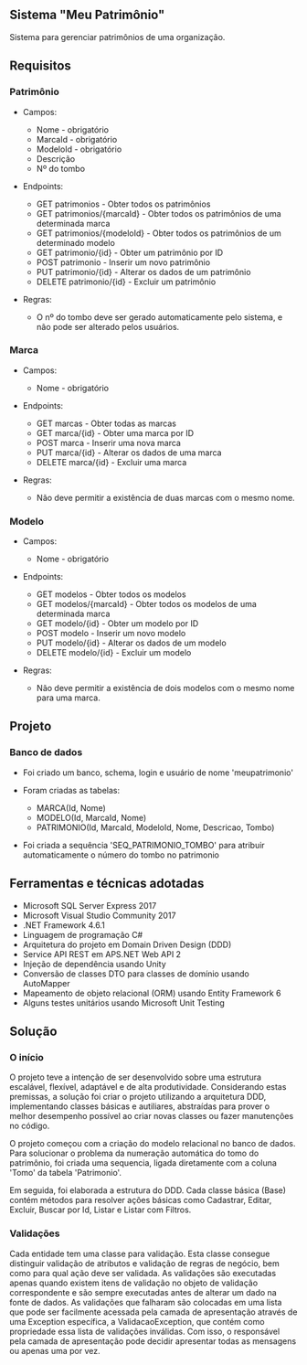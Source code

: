 ## Sistema "Meu Patrimônio"

Sistema para gerenciar patrimônios de uma organização.

## Requisitos

### Patrimônio

* Campos:
    * Nome - obrigatório
    * MarcaId - obrigatório
    * ModeloId - obrigatório
    * Descrição
    * Nº do tombo

* Endpoints:
    * GET patrimonios - Obter todos os patrimônios
    * GET patrimonios/{marcaId} - Obter todos os patrimônios de uma determinada marca
    * GET patrimonios/{modeloId} - Obter todos os patrimônios de um determinado modelo
    * GET patrimonio/{id} - Obter um patrimônio por ID
    * POST patrimonio - Inserir um novo patrimônio
    * PUT patrimonio/{id} - Alterar os dados de um patrimônio
    * DELETE patrimonio/{id} - Excluir um patrimônio

* Regras:
    * O nº do tombo deve ser gerado automaticamente pelo sistema, e não pode ser alterado pelos usuários.

### Marca

* Campos:
    * Nome - obrigatório

* Endpoints:
    * GET marcas - Obter todas as marcas
    * GET marca/{id} - Obter uma marca por ID
    * POST marca - Inserir uma nova marca
    * PUT marca/{id} - Alterar os dados de uma marca
    * DELETE marca/{id} - Excluir uma marca

* Regras:
    * Não deve permitir a existência de duas marcas com o mesmo nome.

### Modelo

* Campos:
    * Nome - obrigatório

* Endpoints:
    * GET modelos - Obter todos os modelos
    * GET modelos/{marcaId} - Obter todos os modelos de uma determinada marca
    * GET modelo/{id} - Obter um modelo por ID
    * POST modelo - Inserir um novo modelo
    * PUT modelo/{id} - Alterar os dados de um modelo
    * DELETE modelo/{id} - Excluir um modelo

* Regras:
    * Não deve permitir a existência de dois modelos com o mesmo nome para uma marca.
	
## Projeto

### Banco de dados

* Foi criado um banco, schema, login e usuário de nome 'meupatrimonio'

* Foram criadas as tabelas: 
	* MARCA(Id, Nome)
	* MODELO(Id, MarcaId, Nome) 
	* PATRIMONIO(Id, MarcaId, ModeloId, Nome, Descricao, Tombo)
	
* Foi criada a sequência 'SEQ_PATRIMONIO_TOMBO' para atribuir automaticamente o número do tombo no patrimonio

## Ferramentas e técnicas adotadas

* Microsoft SQL Server Express 2017
* Microsoft Visual Studio Community 2017 
* .NET Framework 4.6.1
* Linguagem de programação C#
* Arquitetura do projeto em Domain Driven Design (DDD)
* Service API REST em APS.NET Web API 2 
* Injeção de dependência usando Unity
* Conversão de classes DTO para classes de domínio usando AutoMapper
* Mapeamento de objeto relacional (ORM) usando Entity Framework 6
* Alguns testes unitários usando Microsoft Unit Testing

## Solução

### O início

O projeto teve a intenção de ser desenvolvido sobre uma estrutura escalável, flexível, adaptável e de alta produtividade. 
Considerando estas premissas, a solução foi criar o projeto utilizando a arquitetura DDD, implementando classes básicas e autiliares, 
abstraídas para prover o melhor desempenho possível ao criar novas classes ou fazer manutenções no código.

O projeto começou com a criação do modelo relacional no banco de dados. Para solucionar o problema da numeração automática do tomo
do patrimônio, foi criada uma sequencia, ligada diretamente com a coluna 'Tomo' da tabela 'Patrimonio'.

Em seguida, foi elaborada a estrutura do DDD. Cada classe básica (Base) contém métodos para resolver ações básicas como Cadastrar, Editar, Excluir, Buscar por Id, Listar e Listar com Filtros.


### Validações

Cada entidade tem uma classe para validação. Esta classe consegue distinguir validação de atributos e validação de regras de negócio, bem como para qual ação deve ser validada. As validações são executadas apenas quando existem itens de validação no objeto de validação correspondente e são sempre executadas antes de alterar um dado na fonte de dados. As validações que falharam são colocadas em uma lista que pode ser facilmente acessada pela camada de apresentação através de uma Exception específica, a ValidacaoException, que contém como propriedade essa lista de validações inválidas. Com isso, o responsável pela camada de apresentação pode decidir apresentar todas as mensagens ou apenas uma por vez.

### 